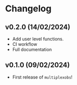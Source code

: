 # Changelog

<!--next-version-placeholder-->

## v0.2.0 (14/02/2024)

- Add user level functions. 
- CI workflow
- Full documentation

## v0.1.0 (09/02/2024)

- First release of `multiplexobs`!
